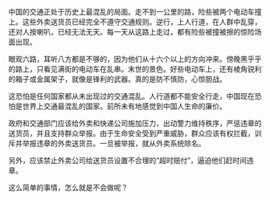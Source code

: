 中国的交通正处于历史上最混乱的局面。走不到一公里的路，险些被两个电动车撞上。这些外卖送货员已经完全不遵守交通规则。逆行，上人行道，在人群中乱穿，还对人按喇叭，已经无法无天。每一天从这路上走过，都有险些被撞被擦的惊险场面出现。

眼观六路，耳听八方都是不够的，因为他们从十六个以上的方向冲来。傍晚黑乎乎的路上，只看见满街的电动车在乱串。末世的景色。好些电动车上，还有棱角锐利的箱子或金属架子，就像是锋利的武器。真的是防不慎防，心惊胆战。

这恐怕是任何国家都从未出现过的交通混乱。人行道都不能安全行走，中国现在恐怕是世界上交通最混乱的国家。前所未有地感觉到中国人生命的廉价。

政府和交通部门应该给外卖和快递公司施加压力，出动警力维持秩序，严惩违章的送货员，并且支持群众举报。由于生命安全受到严重威胁，群众应该有权拦截，训斥并举报违章的外卖送货员。一旦被举报，就从外卖系统除名。

另外，应该禁止外卖公司给送货员设置不合理的”超时赔付”，逼迫他们赶时间违章。

这么简单的事情，怎么就是不会做呢？

